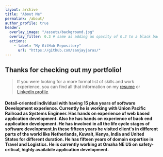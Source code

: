 ```yaml
---
layout: archive
title: "About Me"
permalink: /about/
author_profile: true
header:
  overlay_image: "/assets/background.jpg"
  overlay_filter: 0.3 # same as adding an opacity of 0.3 to a black background
  actions:
    - label: "My GitHub Repository"
      url: "https://github.com/sanjayjaras/"
---
```


## Thanks for checking out my portfolio!
>If you were looking for a more formal list of skills and work experience, you can find all that information on my [resume](https://sanjayjaras.github.io/resume/) or [LinkedIn profile](https://www.linkedin.com/in/sanjay-jaras/).


#### Detail-oriented individual with having 15 plus years of software Development experience. Currently he is working with Union Pacific Railroad as Systems Engineer. Has hands on experience of web based application development. Also he has hands on experience of	back end application development. He has involved in all the life cycle stages of software development.In these fifteen years he visited client's in different parts of the world like Netherlands, Kuwait, Kenya, India and United States for different duration. He has fifteen years of domain expertise in Travel and Logistics. He is currently working at Omaha NE US on safety-critical, highly availabile application development.
